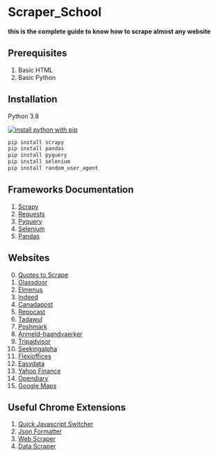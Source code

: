 # Scraper_School
**this is the complete guide to know how to scrape almost any website**

## Prerequisites
1. Basic HTML
2. Basic Python

## Installation

Python 3.8

[![install python with pip](https://img.youtube.com/vi/4Rx_JRkwAjY/0.jpg)](https://www.youtube.com/watch?v=4Rx_JRkwAjY)


```bash
pip install scrapy
pip install pandas 
pip install pyquery
pip install selenium
pip install random_user_agent
```


## Frameworks Documentation
1. [Scrapy](https://docs.scrapy.org/en/latest/)
2. [Requests](https://selenium-python.readthedocs.io/)
3. [Pyquery](https://requests.readthedocs.io/en/master/)
4. [Selenium](https://pyquery.readthedocs.io/en/latest/api.html)
5. [Pandas](https://pandas.pydata.org/pandas-docs/version/0.15/tutorials.html)


## Websites
0. [Quotes to Scrape](https://quotes.toscrape.com/)
1. [Glassdoor](https://www.glassdoor.com/Reviews/IBM-Egypt-Reviews-EI_IE354.0,3_IL.4,9_IN69.htm)
2. [Elmenus](https://www.elmenus.com/)
3. [Indeed](https://uk.indeed.com/cyber-AND-security-jobs-in-London,-Greater-London)
4. [Canadapost](https://www.canadapost.ca/info/mc/personal/postalcode/fpc.jsf)
5. [Repocast](https://bid.repocast.com/lots#YXVjdGlvbltpZF09NTc3MyZhdWN0aW9uW2xvY2F0aW9uXT1hbGwmYXVjdGlvbltzdGF0dXNdPXVwY29taW5nJmF1Y3Rpb25bdHlwZV09YWxsJmxpbWl0PTMwJmxvdFtjYXRlZ29yeV09YWxsJmxvdFtsb2NhdGlvbl09YWxsJmxvdFttaWxlX3JhZGl1c109MjUmcGFnZT0x)
6. [Tadawul](https://www.tadawul.com.sa/wps/portal/tadawul/market-participants/issuers/issuers-directory/company-details/!ut/p/z1/04_Sj9CPykssy0xPLMnMz0vMAfIjo8zi_Tx8nD0MLIy83V1DjA0czVx8nYP8PI0MDAz0I4EKzBEKDEJDLYEKjJ0DA11MjQzcTfW99KPSc_KTIGZllJQUWKkaqBqUJKYklpfmqBroRyXn5xYk5lUGV-Ym5QMVGQGBfjghUwuyg3LKKh0VASPsaGM!/#chart_tab2)
7. [Poshmark](https://poshmark.com/category/Women-Bags-Shoulder_Bags)
8. [Anmeld-haandvaerker](https://www.anmeld-haandvaerker.dk/resultater?search=anl%C3%A6gsgartner)
9. [Tripadvisor](https://www.tripadvisor.com/VacationRentals-g303855-Reviews-Nabq_Bay_Sharm_El_Sheikh_South_Sinai_Red_Sea_and_Sinai-Vacation_Rentals.html)
10. [Seekingalpha](https://seekingalpha.com/symbol/AAPL)
11. [Flexioffices](https://www.flexioffices.com/au)
12. [Easydata](https://www.easydata.co.za/dataset/BER/folder/BER-TREE_AA/)
13. [Yahoo Finance](https://finance.yahoo.com/quote/AAPL)
14. [Opendiary](https://www.opendiary.com/)
15. [Google Maps](https://www.google.com/maps/place/Glamour+Plastic+Surgery+and+Med+Spa/@29.712547,-95.4632295,17z/data=!4m13!1m5!8m4!1e1!2s108846486072811699508!3m1!1e1!3m6!1s0x8640c199ecaa79f5:0xe1a74509fe3335e3!8m2!3d29.712752!4d-95.461073!9m1!1b1)



## Useful Chrome Extensions
1. [Quick Javascript Switcher](https://chrome.google.com/webstore/detail/quick-javascript-switcher/geddoclleiomckbhadiaipdggiiccfje?hl=en)
2. [Json Formatter](https://chrome.google.com/webstore/detail/json-formatter/bcjindcccaagfpapjjmafapmmgkkhgoa?hl=en)
3. [Web Scraper](https://chrome.google.com/webstore/detail/web-scraper-free-web-scra/jnhgnonknehpejjnehehllkliplmbmhn?hl=en)
4. [Data Scraper](https://chrome.google.com/webstore/detail/data-scraper-easy-web-scr/nndknepjnldbdbepjfgmncbggmopgden)


